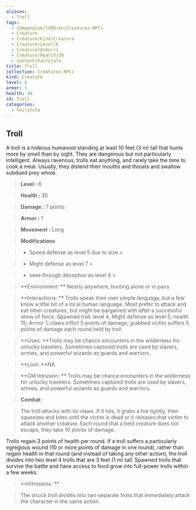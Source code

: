 ```yaml
---
aliases:
  - Troll
tags:
  - Compendium/CSRD/en/Creatures-NPCs
  - Creature
  - Creature/Kind/Creature
  - Creature/Level/6
  - Creature/Armor/1
  - Creature/Health/30
  - Content/Fairytale
title: Troll
collection: Creatures-NPCs
kind: Creature
level: 6
armor: 1
health: 30
id: Troll
categories:
  - Fairytale
---
```

## Troll    
A troll is a hideous humanoid standing at least 10 feet (3 m) tall that hunts more by smell than by sight. They are dangerous but not particularly intelligent. Always ravenous, trolls eat anything, and rarely take the time to cook a meal. Usually, they distend their mouths and throats and swallow subdued prey whole.    
  
    
> **Level :** 6    
> **Health :** 30    
> **Damage :** 7 points    
> **Armor :** 1    
> **Movement :** Long    
> **Modifications**    
>- Speed defense as level 5 due to size >  
>    
>- Might defense as level 7 >  
>    
>- sees through deception as level 4 >  
>    
> **Environment: ** Nearly anywhere, hunting alone or in pairs    
> **Interactions: ** Trolls speak their own simple language, but a few know a little bit of a local human language. Most prefer to attack and eat other creatures, but might be bargained with after a successful show of force. Spawned troll: level 4, Might defense as level 5; health 15; Armor 1; claws inflict 5 points of damage;  grabbed victim suffers 5 points of damage each round held by troll    
> **Uses: **Trolls may be chance encounters in the wilderness for unlucky travelers. Sometimes captured trolls are used by slavers, armies, and powerful wizards as guards and warriors.    
> **Loot: **NA    
> **GM Intrusion: ** Trolls may be chance encounters in the wilderness for unlucky travelers. Sometimes captured trolls are used by slavers, armies, and powerful wizards as guards and warriors.    
  
> **Combat:**   
> The troll attacks with its claws. If it hits, it grabs a foe tightly, then squeezes and bites until the victim is dead or it releases that victim to attack another creature. Each round that a held creature does not escape, they take 10 points of damage.   
Trolls regain 3 points of health per round. If a troll suffers a particularly egregious wound (10 or more points of damage in one round), rather than regain health in that round (and instead of taking any other action), the troll divides into two level 4 trolls that are 3 feet (1 m) tall. Spawned trolls that survive the battle and have access to food grow into full-power trolls within a few weeks.    
    
  
> **Intrusions: **   
> The struck troll divides into two separate trolls that immediately attack the character in the same action.    
